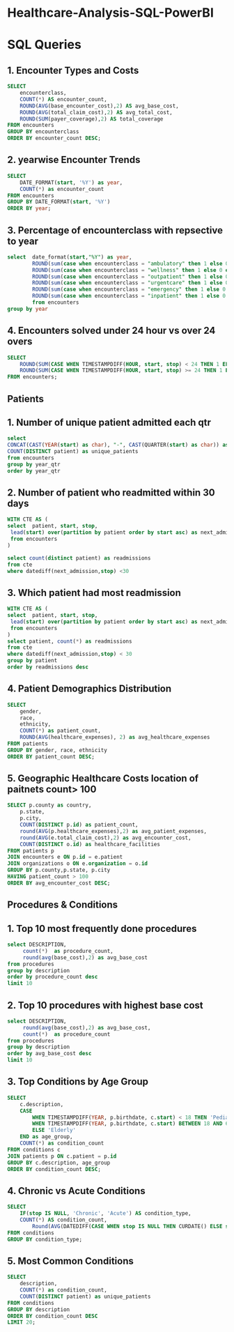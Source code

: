 # Healthcare-Analysis-SQL-PowerBI

# SQL Queries

## 1. Encounter Types and Costs
```sql
SELECT 
    encounterclass,
    COUNT(*) AS encounter_count,
    ROUND(AVG(base_encounter_cost),2) AS avg_base_cost,
    ROUND(AVG(total_claim_cost),2) AS avg_total_cost,
    ROUND(SUM(payer_coverage),2) AS total_coverage
FROM encounters
GROUP BY encounterclass
ORDER BY encounter_count DESC;
```

## 2. yearwise  Encounter Trends
```sql
SELECT 
    DATE_FORMAT(start, '%Y') as year,
    COUNT(*) as encounter_count
FROM encounters
GROUP BY DATE_FORMAT(start, '%Y')
ORDER BY year;
```

## 3. Percentage of encounterclass with repsective to year

```sql
select  date_format(start,"%Y") as year,
		ROUND(sum(case when encounterclass = "ambulatory" then 1 else 0 end)/count(*)*100,2) as ambulatory,
        ROUND(sum(case when encounterclass = "wellness" then 1 else 0 end)/count(*)*100,2) as wellness,
        ROUND(sum(case when encounterclass = "outpatient" then 1 else 0 end)/count(*)*100,2) as outpatient,
        ROUND(sum(case when encounterclass = "urgentcare" then 1 else 0 end)/count(*)*100,2) as urgentcare,
        ROUND(sum(case when encounterclass = "emergency" then 1 else 0 end)/count(*)*100,2) as emergency,
        ROUND(sum(case when encounterclass = "inpatient" then 1 else 0 end)/count(*)*100,2) as inpatient
        from encounters
group by year        
```

## 4. Encounters solved under 24 hour vs over 24 overs 
```sql 
SELECT 
    ROUND(SUM(CASE WHEN TIMESTAMPDIFF(HOUR, start, stop) < 24 THEN 1 ELSE 0 END) / COUNT(*) * 100, 2) AS under_24_hours,
    ROUND(SUM(CASE WHEN TIMESTAMPDIFF(HOUR, start, stop) >= 24 THEN 1 ELSE 0 END) / COUNT(*) * 100, 2) AS over_24_hours
FROM encounters;

```

## Patients

## 1. Number of unique patient admitted  each qtr 
```sql 
select 
CONCAT(CAST(YEAR(start) as char), "-", CAST(QUARTER(start) as char)) as year_qtr,
COUNT(DISTINCT patient) as unique_patients
from encounters 
group by year_qtr
order by year_qtr
```

## 2. Number of patient who readmitted within 30 days 
```sql 
WITH CTE AS (
select  patient, start, stop,
 lead(start) over(partition by patient order by start asc) as next_admission
 from encounters 
)

select count(distinct patient) as readmissions
from cte 
where datediff(next_admission,stop) <30 
```

## 3. Which patient had most readmission 
```sql 
WITH CTE AS (
select  patient, start, stop,
 lead(start) over(partition by patient order by start asc) as next_admission
 from encounters 
)
select patient, count(*) as readmissions
from cte 
where datediff(next_admission,stop) < 30 
group by patient
order by readmissions desc
```
## 4. Patient Demographics Distribution
```sql
SELECT 
    gender,
    race,
    ethnicity,
    COUNT(*) as patient_count,
    ROUND(AVG(healthcare_expenses), 2) as avg_healthcare_expenses
FROM patients 
GROUP BY gender, race, ethnicity
ORDER BY patient_count DESC;
```

## 5. Geographic Healthcare Costs location of paitnets count> 100 
```sql
SELECT p.county as country,
    p.state,
    p.city,
    COUNT(DISTINCT p.id) as patient_count,
    round(AVG(p.healthcare_expenses),2) as avg_patient_expenses,
    round(AVG(e.total_claim_cost),2) as avg_encounter_cost,
    COUNT(DISTINCT o.id) as healthcare_facilities
FROM patients p
JOIN encounters e ON p.id = e.patient
JOIN organizations o ON e.organization = o.id
GROUP BY p.county,p.state, p.city
HAVING patient_count > 100
ORDER BY avg_encounter_cost DESC;
```

## Procedures & Conditions

## 1. Top 10 most frequently done procedures 
```sql
select DESCRIPTION,
     count(*)  as procedure_count,
     round(avg(base_cost),2) as avg_base_cost
from procedures
group by description
order by procedure_count desc
limit 10 
```
## 2. Top 10 procedures with highest base cost 
```sql
select DESCRIPTION,
     round(avg(base_cost),2) as avg_base_cost,
     count(*)  as procedure_count
from procedures
group by description
order by avg_base_cost desc
limit 10 
```
## 3. Top Conditions by Age Group
```sql
SELECT 
    c.description,
    CASE 
        WHEN TIMESTAMPDIFF(YEAR, p.birthdate, c.start) < 18 THEN 'Pediatric'
        WHEN TIMESTAMPDIFF(YEAR, p.birthdate, c.start) BETWEEN 18 AND 65 THEN 'Adult'
        ELSE 'Elderly'
    END as age_group,
    COUNT(*) as condition_count
FROM conditions c
JOIN patients p ON c.patient = p.id
GROUP BY c.description, age_group
ORDER BY condition_count DESC;
```
## 4. Chronic vs Acute Conditions
```sql
SELECT 
    IF(stop IS NULL, 'Chronic', 'Acute') AS condition_type,
    COUNT(*) AS condition_count,
		Round(AVG(DATEDIFF(CASE WHEN stop IS NULL THEN CURDATE() ELSE stop END,start))/365,2) AS avg_duration_years
FROM conditions
GROUP BY condition_type;
```
## 5. Most Common Conditions
```sql
SELECT 
    description,
    COUNT(*) as condition_count,
    COUNT(DISTINCT patient) as unique_patients
FROM conditions
GROUP BY description
ORDER BY condition_count DESC
LIMIT 20;
```


